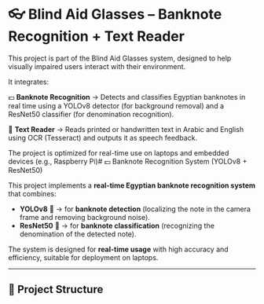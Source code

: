 # 👓 Blind Aid Glasses – Banknote Recognition + Text Reader

This project is part of the Blind Aid Glasses system, designed to help visually impaired users interact with their environment.

It integrates:

💵 **Banknote Recognition** → Detects and classifies Egyptian banknotes in real time using a YOLOv8 detector (for background removal) and a ResNet50 classifier (for denomination recognition).

📖 **Text Reader** → Reads printed or handwritten text in Arabic and English using OCR (Tesseract) and outputs it as speech feedback.

The project is optimized for real-time use on laptops and embedded devices (e.g., Raspberry Pi)# 💵 Banknote Recognition System (YOLOv8 + ResNet50)

This project implements a **real-time Egyptian banknote recognition system** that combines:

- **YOLOv8** 🦾 → for **banknote detection** (localizing the note in the camera frame and removing background noise).  
- **ResNet50** 🧠 → for **banknote classification** (recognizing the denomination of the detected note).  

The system is designed for **real-time usage** with high accuracy and efficiency, suitable for deployment on laptops.

---

## 📂 Project Structure
